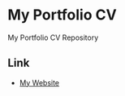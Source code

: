 # My Portfolio CV

My Portfolio CV Repository

## Link

- [My Website](https://alozano-dev.netlify.app)
